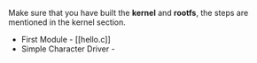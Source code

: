 Make sure that you have built the **kernel** and **rootfs**, the steps are mentioned in the kernel section.

- First Module - [[hello.c]]
- Simple Character Driver - 